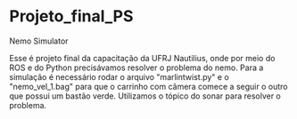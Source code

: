 # Projeto_final_PS

Nemo Simulator

Esse é projeto final da capacitação da UFRJ Nautilius, onde por meio do ROS e do Python precisávamos resolver o problema do nemo. Para a simulação é necessário rodar o arquivo "marlintwist.py" e o "nemo_vel_1.bag" para que o carrinho com câmera comece a seguir o outro que possui um bastão verde. Utilizamos o tópico do sonar para resolver o problema.